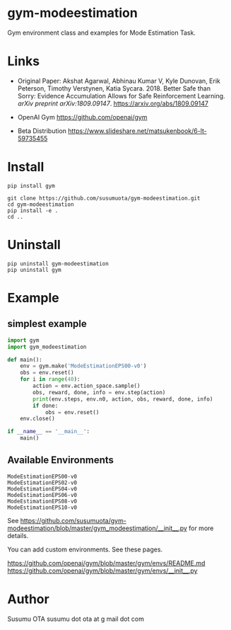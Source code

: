 # gym-modeestimation

Gym environment class and examples for Mode Estimation Task.


# Links

- Original Paper: Akshat Agarwal, Abhinau Kumar V, Kyle Dunovan, Erik Peterson, Timothy Verstynen, Katia Sycara. 2018. Better Safe than Sorry: Evidence Accumulation Allows for Safe Reinforcement Learning. *arXiv preprint arXiv:1809.09147*. https://arxiv.org/abs/1809.09147

- OpenAI Gym https://github.com/openai/gym

- Beta Distribution https://www.slideshare.net/matsukenbook/6-lt-59735455


# Install

```
pip install gym

git clone https://github.com/susumuota/gym-modeestimation.git
cd gym-modeestimation
pip install -e .
cd ..
```


# Uninstall

```
pip uninstall gym-modeestimation
pip uninstall gym
```


# Example

## simplest example

```python
import gym
import gym_modeestimation

def main():
    env = gym.make('ModeEstimationEPS00-v0')
    obs = env.reset()
    for i in range(40):
        action = env.action_space.sample()
        obs, reward, done, info = env.step(action)
        print(env.steps, env.n0, action, obs, reward, done, info)
        if done:
            obs = env.reset()
    env.close()

if __name__ == '__main__':
    main()
```

## Available Environments

```
ModeEstimationEPS00-v0
ModeEstimationEPS02-v0
ModeEstimationEPS04-v0
ModeEstimationEPS06-v0
ModeEstimationEPS08-v0
ModeEstimationEPS10-v0
```

See https://github.com/susumuota/gym-modeestimation/blob/master/gym_modeestimation/__init__.py for more details.

You can add custom environments. See these pages.

https://github.com/openai/gym/blob/master/gym/envs/README.md
https://github.com/openai/gym/blob/master/gym/envs/__init__.py


# Author

Susumu OTA  susumu dot ota at g mail dot com

